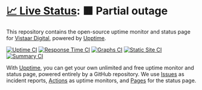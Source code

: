 # [📈 Live Status](https://http://uptime.showdigital.in/): <!--live status--> **🟧 Partial outage**

This repository contains the open-source uptime monitor and status page for [Vistaar Digital](https://www.vistaardigital.com), powered by [Upptime](https://github.com/upptime/upptime).

[![Uptime CI](https://github.com/vistaardigital/uptime/workflows/Uptime%20CI/badge.svg)](https://github.com/upptime/upptime/actions?query=workflow%3A%22Uptime+CI%22)
[![Response Time CI](https://github.com/vistaardigital/uptime/workflows/Response%20Time%20CI/badge.svg)](https://github.com/upptime/upptime/actions?query=workflow%3A%22Response+Time+CI%22)
[![Graphs CI](https://github.com/vistaardigital/uptime/workflows/Graphs%20CI/badge.svg)](https://github.com/upptime/upptime/actions?query=workflow%3A%22Graphs+CI%22)
[![Static Site CI](https://github.com/vistaardigital/uptime/workflows/Static%20Site%20CI/badge.svg)](https://github.com/upptime/upptime/actions?query=workflow%3A%22Static+Site+CI%22)
[![Summary CI](https://github.com/vistaardigital/uptime/workflows/Summary%20CI/badge.svg)](https://github.com/upptime/upptime/actions?query=workflow%3A%22Summary+CI%22)

With [Upptime](https://upptime.js.org), you can get your own unlimited and free uptime monitor and status page, powered entirely by a GitHub repository. We use [Issues](https://github.com/vistaardigital/uptime/issues) as incident reports, [Actions](https://github.com/vistaardigital/uptime/actions) as uptime monitors, and [Pages](https://http://uptime.showdigital.in/) for the status page.

